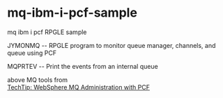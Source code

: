 # mq-ibm-i-pcf-sample
mq ibm i pcf RPGLE sample

JYMONMQ -- RPGLE program to monitor queue manager, channels, and queue using PCF

MQPRTEV -- Print the events from an internal queue

above MQ tools from <br>
<a href="https://www.mcpressonline.com/programming-other/development-tools/techtip-websphere-mq-administration-with-pcf" > TechTip: WebSphere MQ Administration with PCF </a>
